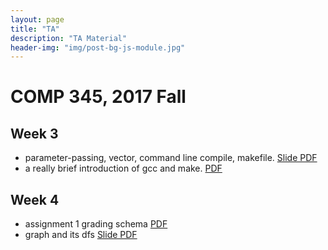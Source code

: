 ```yaml
---
layout: page
title: "TA"
description: "TA Material"
header-img: "img/post-bg-js-module.jpg"
---
```


# COMP 345, 2017 Fall

## Week 3

- parameter-passing, vector, command line compile, makefile. [Slide PDF](ta/f17_comp345_week3.pdf)
- a really brief introduction of gcc and make. [PDF](ta/gcc_and_make.pdf) 


## Week 4

- assignment 1 grading schema [PDF](ta/comp_345_a1_grading_schema.pdf)
- graph and its dfs [Slide PDF](ta/f17_comp345_week4.pdf)